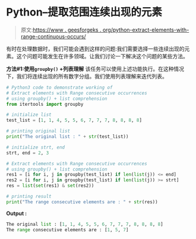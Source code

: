 # Python–提取范围连续出现的元素

> 原文:[https://www . geesforgeks . org/python-extract-elements-with-range-continuous-occurs/](https://www.geeksforgeeks.org/python-extract-elements-with-range-consecutive-occurrences/)

有时在处理数据时，我们可能会遇到这样的问题:我们需要选择一些连续出现的元素。这个问题可能发生在许多领域。让我们讨论一下解决这个问题的某些方法。

**方法#1:使用`groupby()` +列表理解**
该任务可以使用上述功能执行。在这种情况下，我们将连续出现的所有数字分组。我们使用列表理解来迭代列表。

```py
# Python3 code to demonstrate working of
# Extract elements with Range consecutive occurrences
# using groupby() + list comprehension
from itertools import groupby

# initialize list 
test_list = [1, 1, 4, 5, 5, 6, 7, 7, 7, 8, 8, 8, 8]

# printing original list 
print("The original list : " + str(test_list))

# initialize strt, end 
strt, end = 2, 3

# Extract elements with Range consecutive occurrences
# using groupby() + list comprehension
res1 = [i for i, j in groupby(test_list) if len(list(j)) <= end]
res2 = [i for i, j in groupby(test_list) if len(list(j)) >= strt]
res = list(set(res1) & set(res2))

# printing result
print("The range consecutive elements are : " + str(res))
```

**Output :**

```py
The original list : [1, 1, 4, 5, 5, 6, 7, 7, 7, 8, 8, 8, 8]
The range consecutive elements are : [1, 5, 7]

```